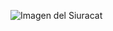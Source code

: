![Imagen del Siuracat](https://external-content.duckduckgo.com/iu/?u=https%3A%2F%2Ftse1.mm.bing.net%2Fth%3Fid%3DOIP.sZEO0Aeu4XNcMAqURoZawQHaFR%26pid%3DApi&f=1)

